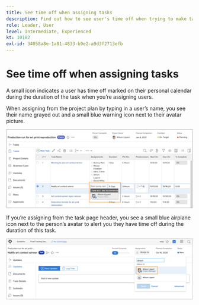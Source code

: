 ```yaml
---
title: See time off when assigning tasks
description: Find out how to see user's time off when trying to make task assignments.
role: Leader, User
level: Intermediate, Experienced
kt: 10182
exl-id: 34058a8e-1a81-4833-b9e2-a9d3f2713efb
---
```

# See time off when assigning tasks

A small icon indicates a user has time off marked on their personal calendar during the duration of the task when you’re assigning users.

When assigning from the project plan by typing in a user’s name, you see their name grayed out and a small blue warning icon next to their avatar picture.

![grayed out user for pto](assets/toat_01.png)

If you’re assigning from the task page header, you see a small blue airplane icon next to the person’s avatar to alert you they have time off during the duration of this task.

![user task assignment](assets/toat_02.png)

